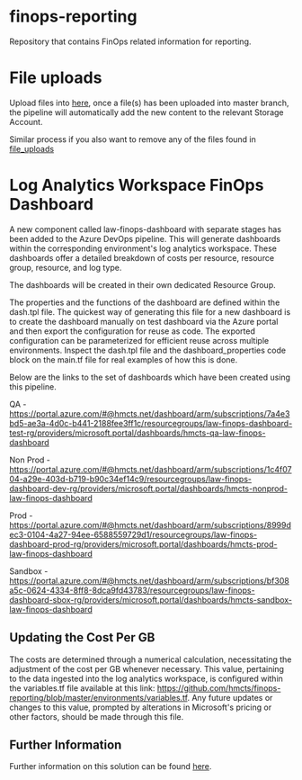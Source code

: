 # finops-reporting
Repository that contains FinOps related information for reporting.

# File uploads
Upload files into [here](https://github.com/hmcts/finops-reporting/tree/master/file_uploads), once a file(s) has been uploaded into master branch, the pipeline will automatically add the new content to the relevant Storage Account.

Similar process if you also want to remove any of the files found in [file_uploads](https://github.com/hmcts/finops-reporting/tree/master/file_uploads)

# Log Analytics Workspace FinOps Dashboard

A new component called law-finops-dashboard with separate stages has been added to the Azure DevOps pipeline. This will generate dashboards within the corresponding environment's log analytics workspace. These dashboards offer a detailed breakdown of costs per resource, resource group, resource, and log type.

The dashboards will be created in their own dedicated Resource Group.

The properties and the functions of the dashboard are defined within the dash.tpl file. The quickest way of generating this file for a new dashboard is to create the dashboard manually on test dashboard via the Azure portal and then export the configuration for reuse as code. The exported configuration can be parameterized for efficient reuse across multiple environments. Inspect the dash.tpl file and the dashboard_properties code block on the main.tf file for real examples of how this is done.

Below are the links to the set of dashboards which have been created using this pipeline.

QA - https://portal.azure.com/#@hmcts.net/dashboard/arm/subscriptions/7a4e3bd5-ae3a-4d0c-b441-2188fee3ff1c/resourcegroups/law-finops-dashboard-test-rg/providers/microsoft.portal/dashboards/hmcts-qa-law-finops-dashboard

Non Prod - https://portal.azure.com/#@hmcts.net/dashboard/arm/subscriptions/1c4f0704-a29e-403d-b719-b90c34ef14c9/resourcegroups/law-finops-dashboard-dev-rg/providers/microsoft.portal/dashboards/hmcts-nonprod-law-finops-dashboard

Prod - https://portal.azure.com/#@hmcts.net/dashboard/arm/subscriptions/8999dec3-0104-4a27-94ee-6588559729d1/resourcegroups/law-finops-dashboard-prod-rg/providers/microsoft.portal/dashboards/hmcts-prod-law-finops-dashboard

Sandbox - https://portal.azure.com/#@hmcts.net/dashboard/arm/subscriptions/bf308a5c-0624-4334-8ff8-8dca9fd43783/resourcegroups/law-finops-dashboard-sbox-rg/providers/microsoft.portal/dashboards/hmcts-sandbox-law-finops-dashboard

## Updating the Cost Per GB

The costs are determined through a numerical calculation, necessitating the adjustment of the cost per GB whenever necessary. This value, pertaining to the data ingested into the log analytics workspace, is configured within the variables.tf file available at this link: https://github.com/hmcts/finops-reporting/blob/master/environments/variables.tf. Any future updates or changes to this value, prompted by alterations in Microsoft's pricing or other factors, should be made through this file.

## Further Information

Further information on this solution can be found [here](https://medium.com/@mbnarayn/itemising-the-costs-for-your-azure-log-analytics-workspace-0522ff05df95).
